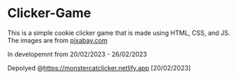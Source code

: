 # Clicker-Game

This is a simple cookie clicker game that is made using HTML, CSS, and JS.
The images are from [pixabay.com](https://pixabay.com/)

In developemnt from 20/02/2023 - 26/02/2023

Depolyed @https://monstercatclicker.netlify.app [20/02/2023]


